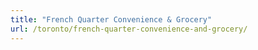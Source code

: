 ```yaml
---
title: "French Quarter Convenience & Grocery"
url: /toronto/french-quarter-convenience-and-grocery/
---
```

